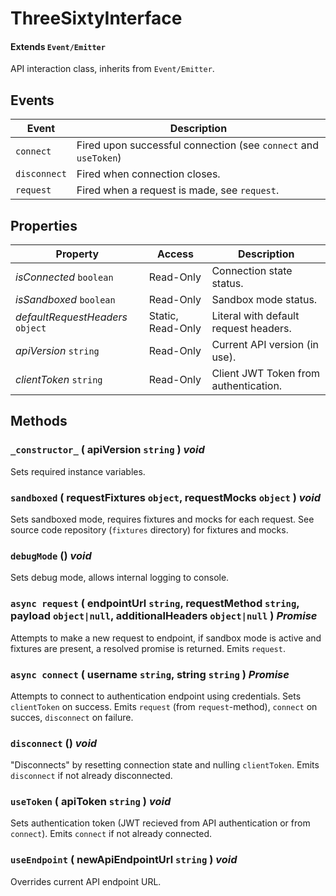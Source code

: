 # ThreeSixtyInterface
#### Extends `Event/Emitter`

API interaction class, inherits from `Event/Emitter`.


## Events

| Event        | Description                                                     |
|--------------|-----------------------------------------------------------------|
| `connect`    | Fired upon successful connection (see `connect` and `useToken`) |
| `disconnect` | Fired when connection closes.                                   |
| `request`		 | Fired when a request is made, see `request`.                    |


## Properties

| Property                         | Access            | Description                           |
|----------------------------------|-------------------|---------------------------------------|
| _isConnected_ `boolean`          | Read-Only         | Connection state status.              |
| _isSandboxed_ `boolean`          | Read-Only         | Sandbox mode status.                  |
| _defaultRequestHeaders_ `object` | Static, Read-Only | Literal with default request headers. |
| _apiVersion_ `string`            | Read-Only         | Current API version (in use).         |
| _clientToken_ `string`           | Read-Only         | Client JWT Token from authentication. |


## Methods

### `_constructor_` ( apiVersion `string` ) _void_
Sets required instance variables.

### `sandboxed` ( requestFixtures `object`, requestMocks `object` ) _void_
Sets sandboxed mode, requires fixtures and mocks for each request. See source code repository (`fixtures` directory) for fixtures and mocks.

### `debugMode` () _void_
Sets debug mode, allows internal logging to console.

### `async request` ( endpointUrl `string`, requestMethod `string`, payload `object|null`, additionalHeaders `object|null` ) _Promise_
Attempts to make a new request to endpoint, if sandbox mode is active and fixtures are present, a resolved promise is returned. Emits `request`.

### `async connect` ( username `string`, string `string` ) _Promise_
Attempts to connect to authentication endpoint using credentials. Sets `clientToken` on success. Emits `request` (from `request`-method), `connect` on succes, `disconnect` on failure.

### `disconnect` () _void_
"Disconnects" by resetting connection state and nulling `clientToken`. Emits `disconnect` if not already disconnected.

### `useToken` ( apiToken `string` ) _void_
Sets authentication token (JWT recieved from API authentication or from `connect`). Emits `connect` if not already connected.

### `useEndpoint` ( newApiEndpointUrl `string` ) _void_
Overrides current API endpoint URL.